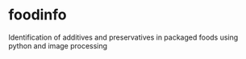 # foodinfo
Identification of additives and preservatives in packaged foods using python and image processing
